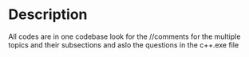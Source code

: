 # Description
All codes are in one codebase
look for the //comments for the multiple topics and their subsections and aslo the questions in the c++.exe file
